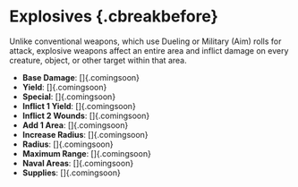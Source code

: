 # Explosives {.cbreakbefore}

Unlike conventional weapons, which use Dueling or Military (Aim) rolls
for attack, explosive weapons affect an entire area and inflict damage
on every creature, object, or other target within that area.

  - **Base Damage**: []{.comingsoon}
  - **Yield**: []{.comingsoon}
  - **Special**: []{.comingsoon}
  - **Inflict 1 Yield**: []{.comingsoon}
  - **Inflict 2 Wounds**: []{.comingsoon}
  - **Add 1 Area**: []{.comingsoon}
  - **Increase Radius**: []{.comingsoon}
  - **Radius**: []{.comingsoon}
  - **Maximum Range**: []{.comingsoon}
  - **Naval Areas**: []{.comingsoon}
  - **Supplies**: []{.comingsoon}

